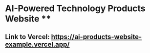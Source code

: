 # AI-Powered Technology Products Website **
## Link to Vercel: https://ai-products-website-example.vercel.app/
